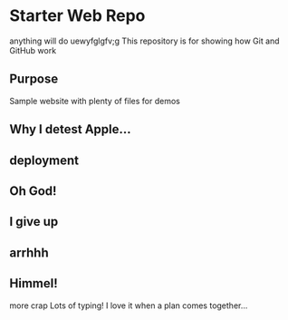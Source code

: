 # Starter Web Repo
anything will do
uewyfglgfv;g
This repository is for showing how Git and GitHub work

## Purpose

Sample website with plenty of files for demos

## Why I detest Apple...

## deployment

##  Oh God!

## I give up

## arrhhh

## Himmel!

more crap
Lots of typing!
I love it when a plan comes together...

